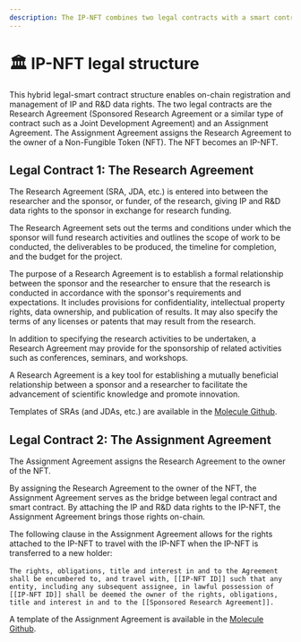```yaml
---
description: The IP-NFT combines two legal contracts with a smart contract.
---
```


# 🏛 IP-NFT legal structure

This hybrid legal-smart contract structure enables on-chain registration and management of IP and R\&D data rights. The two legal contracts are the Research Agreement (Sponsored Research Agreement or a similar type of contract such as a Joint Development Agreement) and an Assignment Agreement. The Assignment Agreement assigns the Research Agreement to the owner of a Non-Fungible Token (NFT). The NFT becomes an IP-NFT.&#x20;

## Legal Contract 1: The Research Agreement

The Research Agreement (SRA, JDA, etc.) is entered into between the researcher and the sponsor, or funder, of the research, giving IP and R\&D data rights to the sponsor in exchange for research funding.

The Research Agreement sets out the terms and conditions under which the sponsor will fund research activities and outlines the scope of work to be conducted, the deliverables to be produced, the timeline for completion, and the budget for the project.

The purpose of a Research Agreement is to establish a formal relationship between the sponsor and the researcher to ensure that the research is conducted in accordance with the sponsor's requirements and expectations. It includes provisions for confidentiality, intellectual property rights, data ownership, and publication of results. It may also specify the terms of any licenses or patents that may result from the research.

In addition to specifying the research activities to be undertaken, a Research Agreement may provide for the sponsorship of related activities such as conferences, seminars, and workshops.

A Research Agreement is a key tool for establishing a mutually beneficial relationship between a sponsor and a researcher to facilitate the advancement of scientific knowledge and promote innovation.

Templates of SRAs (and JDAs, etc.) are available in the [Molecule Github](https://github.com/moleculeprotocol/Legal-Contracts).  &#x20;

## Legal Contract 2: The Assignment Agreement

The Assignment Agreement assigns the Research Agreement to the owner of the NFT.&#x20;

By assigning the Research Agreement to the owner of the NFT, the Assignment Agreement serves as the bridge between legal contract and smart contract. By attaching the IP and R\&D data rights to the IP-NFT, the Assignment Agreement brings those rights on-chain.&#x20;

The following clause in the Assignment Agreement allows for the rights attached to the IP-NFT to travel with the IP-NFT when the IP-NFT is transferred to a new holder:\
\
`The rights, obligations, title and interest in and to the Agreement shall be encumbered to, and travel with, [[IP-NFT ID]] such that any entity, including any subsequent assignee, in lawful possession of [[IP-NFT ID]] shall be deemed the owner of the rights, obligations, title and interest in and to the [[Sponsored Research Agreement]].`

A template of the Assignment Agreement is available in the [Molecule Github](https://github.com/moleculeprotocol/Legal-Contracts).&#x20;

